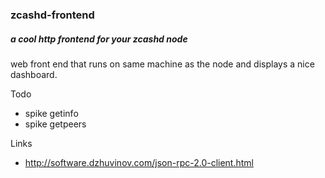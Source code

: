 ### zcashd-frontend
##### a cool http frontend for your zcashd node

web front end that runs on same machine as the node and displays a nice dashboard.

Todo
* spike getinfo
* spike getpeers

Links
* http://software.dzhuvinov.com/json-rpc-2.0-client.html
